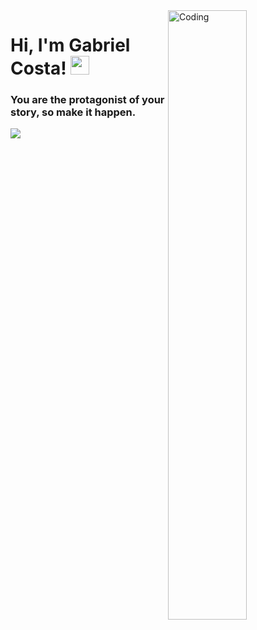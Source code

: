 <img align="right" src="https://www.flaticon.com/svg/vstatic/svg/1006/1006363.svg?token=exp=1619731799~hmac=5daceed946c0ae2c7a2499ff2403d8b7" alt="Coding" width=50% />

<h1>Hi, I'm Gabriel Costa! <img src="https://raw.githubusercontent.com/kaueMarques/kaueMarques/master/hi.gif" width="30px"></h1>

<h3>You are the protagonist of your story, so make it happen.</h3>
<p><img src="https://github-readme-stats.vercel.app/api/top-langs/?username=gabrielcs04&layout=compact&theme=react"></p>


<!-- 
### Hi there 👋 

**gabrielcs04/gabrielcs04** is a ✨ _special_ ✨ repository because its `README.md` (this file) appears on your GitHub profile.

Here are some ideas to get you started:

- 🔭 I’m currently working on ...
- 🌱 I’m currently learning ...
- 👯 I’m looking to collaborate on ...
- 🤔 I’m looking for help with ...
- 💬 Ask me about ...
- 📫 How to reach me: ...
- 😄 Pronouns: ...
- ⚡ Fun fact: ...
-->
